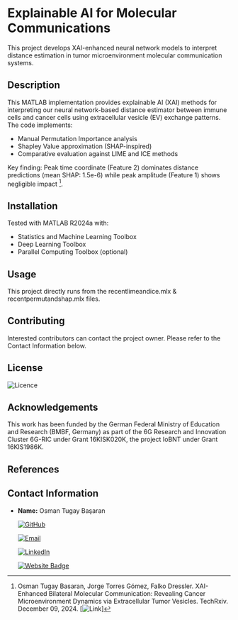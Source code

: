 # Explainable AI for Molecular Communications
This project develops XAI-enhanced neural network models to interpret distance estimation in tumor microenvironment molecular communication systems.

## Description
This MATLAB implementation provides explainable AI (XAI) methods for interpreting our neural network-based distance estimator between immune cells and cancer cells using extracellular vesicle (EV) exchange patterns. The code implements:
- Manual Permutation Importance analysis
- Shapley Value approximation (SHAP-inspired)
- Comparative evaluation against LIME and ICE methods

Key finding: Peak time coordinate (Feature 2) dominates distance predictions (mean SHAP: 1.5e-6) while peak amplitude (Feature 1) shows negligible impact [^1].

## Installation
Tested with MATLAB R2024a with:
- Statistics and Machine Learning Toolbox
- Deep Learning Toolbox
- Parallel Computing Toolbox (optional)


## Usage

This project directly runs from the recentlimeandice.mlx & recentpermutandshap.mlx files.


## Contributing
Interested contributors can contact the project owner. Please refer to the Contact Information below.

## License
![Licence](https://img.shields.io/github/license/larymak/Python-project-Scripts)

## Acknowledgements
This work has been funded by the German Federal Ministry of Education and Research (BMBF, Germany) as part of the 6G Research and Innovation Cluster 6G-RIC under Grant 16KISK020K, the project IoBNT under Grant 16KIS1986K.

## References
[^1]: Osman Tugay Basaran, Jorge Torres Gómez, Falko Dressler. XAI-Enhanced Bilateral Molecular Communication: Revealing Cancer Microenvironment Dynamics via Extracellular Tumor Vesicles. TechRxiv. December 09, 2024. [![Link]([https://img.shields.io/github/license/larymak/Python-project-Scripts](https://www.techrxiv.org/users/864244/articles/1245814-xai-enhanced-bilateral-molecular-communication-revealing-cancer-microenvironment-dynamics-via-extracellular-tumor-vesicles))]

## Contact Information

- **Name:** Osman Tugay Başaran

    [![GitHub](https://img.shields.io/badge/GitHub-181717?logo=github)](https://github.com/TUGAY_USER)

    [![Email](https://img.shields.io/badge/Email-email-D14836?logo=gmail&logoColor=white)](mailto:basaran@ccs-labs.org)

    [![LinkedIn](https://img.shields.io/badge/LinkedIn-osmantugaybasaran-blue?logo=linkedin&style=flat-square)](https://www.linkedin.com/in/osmantugaybasaran/)

    [![Website Badge](https://img.shields.io/badge/Website-Homepage-blue?logo=web)](https://www.tkn.tu-berlin.de/team/basaran/)
